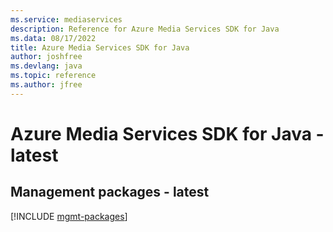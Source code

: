 ```yaml
---
ms.service: mediaservices
description: Reference for Azure Media Services SDK for Java
ms.data: 08/17/2022
title: Azure Media Services SDK for Java
author: joshfree
ms.devlang: java
ms.topic: reference
ms.author: jfree
---
```

# Azure Media Services SDK for Java - latest

## Management packages - latest
[!INCLUDE [mgmt-packages](media-services-mgmt-index.md)]